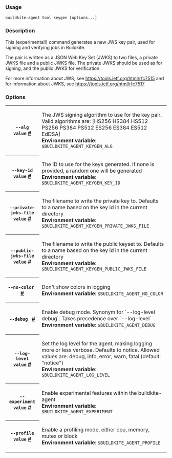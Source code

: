 <!--
  _____   ____    _   _  ____ _______   ______ _____ _____ _______
 |  __ \ / __ \  | \ | |/ __ \__   __| |  ____|  __ \_   _|__   __|
 | |  | | |  | | |  \| | |  | | | |    | |__  | |  | || |    | |
 | |  | | |  | | | . ` | |  | | | |    |  __| | |  | || |    | |
 | |__| | |__| | | |\  | |__| | | |    | |____| |__| || |_   | |
 |_____/ \____/  |_| \_|\____/  |_|    |______|_____/_____|  |_|

This file is auto-generated by scripts/update-agent-help.sh, please update the
agent CLI help in https://github.com/buildkite/agent and run the generation
script.

-->

### Usage

`buildkite-agent tool keygen [options...]`

### Description

This (experimental!) command generates a new JWS key pair, used for signing and
verifying jobs in Buildkite.

The pair is written as a JSON Web Key Set (JWKS) to two files, a private JWKS
file and a public JWKS file. The private JWKS should be used as for signing,
and the public JWKS for verification.

For more information about JWS, see https://tools.ietf.org/html/rfc7515 and
for information about JWKS, see https://tools.ietf.org/html/rfc7517

### Options

<!-- vale off -->

<table class="Docs__attribute__table">
<tr id="alg"><th><code>--alg value</code> <a class="Docs__attribute__link" href="#alg">#</a></th><td><p>The JWS signing algorithm to use for the key pair. Valid algorithms are: [HS256 HS384 HS512 PS256 PS384 PS512 ES256 ES384 ES512 EdDSA]<br /><strong>Environment variable</strong>: <code>$BUILDKITE_AGENT_KEYGEN_ALG</code></p></td></tr>
<tr id="key-id"><th><code>--key-id value</code> <a class="Docs__attribute__link" href="#key-id">#</a></th><td><p>The ID to use for the keys generated. If none is provided, a random one will be generated<br /><strong>Environment variable</strong>: <code>$BUILDKITE_AGENT_KEYGEN_KEY_ID</code></p></td></tr>
<tr id="private-jwks-file"><th><code>--private-jwks-file value</code> <a class="Docs__attribute__link" href="#private-jwks-file">#</a></th><td><p>The filename to write the private key to. Defaults to a name based on the key id in the current directory<br /><strong>Environment variable</strong>: <code>$BUILDKITE_AGENT_KEYGEN_PRIVATE_JWKS_FILE</code></p></td></tr>
<tr id="public-jwks-file"><th><code>--public-jwks-file value</code> <a class="Docs__attribute__link" href="#public-jwks-file">#</a></th><td><p>The filename to write the public keyset to. Defaults to a name based on the key id in the current directory<br /><strong>Environment variable</strong>: <code>$BUILDKITE_AGENT_KEYGEN_PUBLIC_JWKS_FILE</code></p></td></tr>
<tr id="no-color"><th><code>--no-color </code> <a class="Docs__attribute__link" href="#no-color">#</a></th><td><p>Don't show colors in logging<br /><strong>Environment variable</strong>: <code>$BUILDKITE_AGENT_NO_COLOR</code></p></td></tr>
<tr id="debug"><th><code>--debug </code> <a class="Docs__attribute__link" href="#debug">#</a></th><td><p>Enable debug mode. Synonym for `--log-level debug`. Takes precedence over `--log-level`<br /><strong>Environment variable</strong>: <code>$BUILDKITE_AGENT_DEBUG</code></p></td></tr>
<tr id="log-level"><th><code>--log-level value</code> <a class="Docs__attribute__link" href="#log-level">#</a></th><td><p>Set the log level for the agent, making logging more or less verbose. Defaults to notice. Allowed values are: debug, info, error, warn, fatal (default: "notice")<br /><strong>Environment variable</strong>: <code>$BUILDKITE_AGENT_LOG_LEVEL</code></p></td></tr>
<tr id="experiment"><th><code>--experiment value</code> <a class="Docs__attribute__link" href="#experiment">#</a></th><td><p>Enable experimental features within the buildkite-agent<br /><strong>Environment variable</strong>: <code>$BUILDKITE_AGENT_EXPERIMENT</code></p></td></tr>
<tr id="profile"><th><code>--profile value</code> <a class="Docs__attribute__link" href="#profile">#</a></th><td><p>Enable a profiling mode, either cpu, memory, mutex or block<br /><strong>Environment variable</strong>: <code>$BUILDKITE_AGENT_PROFILE</code></p></td></tr>
</table>

<!-- vale on -->
